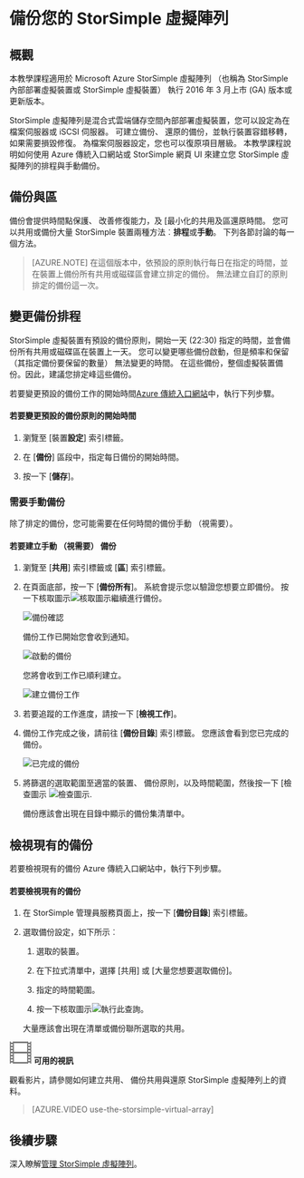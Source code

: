 <properties 
   pageTitle="StorSimple 虛擬陣列備份教學課程 |Microsoft Azure"
   description="說明如何將備份 StorSimple 虛擬陣列與區。"
   services="storsimple"
   documentationCenter="NA"
   authors="alkohli"
   manager="carmonm"
   editor="" />
<tags 
   ms.service="storsimple"
   ms.devlang="NA"
   ms.topic="article"
   ms.tgt_pltfrm="NA"
   ms.workload="TBD"
   ms.date="06/07/2016"
   ms.author="alkohli" />

# <a name="back-up-your-storsimple-virtual-array"></a>備份您的 StorSimple 虛擬陣列

## <a name="overview"></a>概觀 

本教學課程適用於 Microsoft Azure StorSimple 虛擬陣列 （也稱為 StorSimple 內部部署虛擬裝置或 StorSimple 虛擬裝置） 執行 2016 年 3 月上市 (GA) 版本或更新版本。

StorSimple 虛擬陣列是混合式雲端儲存空間內部部署虛擬裝置，您可以設定為在檔案伺服器或 iSCSI 伺服器。 可建立備份、 還原的備份，並執行裝置容錯移轉，如果需要損毀修復。 為檔案伺服器設定，您也可以復原項目層級。 本教學課程說明如何使用 Azure 傳統入口網站或 StorSimple 網頁 UI 來建立您 StorSimple 虛擬陣列的排程與手動備份。


## <a name="back-up-shares-and-volumes"></a>備份與區

備份會提供時間點保護、 改善修復能力，及 [最小化的共用及區還原時間。 您可以共用或備份大量 StorSimple 裝置兩種方法︰**排程**或**手動**。 下列各節討論的每一個方法。

> [AZURE.NOTE] 在這個版本中，依預設的原則執行每日在指定的時間，並在裝置上備份所有共用或磁碟區會建立排定的備份。 無法建立自訂的原則排定的備份這一次。

## <a name="change-the-backup-schedule"></a>變更備份排程

StorSimple 虛擬裝置有預設的備份原則，開始一天 (22:30) 指定的時間，並會備份所有共用或磁碟區在裝置上一天。 您可以變更哪些備份啟動，但是頻率和保留 （其指定備份要保留的數量） 無法變更的時間。 在這些備份，整個虛擬裝置備份。因此，建議您排定峰這些備份。

若要變更預設的備份工作的開始時間[Azure 傳統入口網站](https://manage.windowsazure.com/)中，執行下列步驟。

#### <a name="to-change-the-start-time-for-the-default-backup-policy"></a>若要變更預設的備份原則的開始時間

1. 瀏覽至 [裝置**設定**] 索引標籤。

2. 在 [**備份**] 區段中，指定每日備份的開始時間。

3. 按一下 [**儲存**]。

### <a name="take-a-manual-backup"></a>需要手動備份

除了排定的備份，您可能需要在任何時間的備份手動 （視需要）。

#### <a name="to-create-a-manual-on-demand-backup"></a>若要建立手動 （視需要） 備份

1. 瀏覽至 [**共用**] 索引標籤或 [**區**] 索引標籤。

2. 在頁面底部，按一下 [**備份所有**]。 系統會提示您以驗證您想要立即備份。 按一下核取圖示![核取圖示](./media/storsimple-ova-backup/image3.png)繼續進行備份。

    ![備份確認](./media/storsimple-ova-backup/image4.png)

    備份工作已開始您會收到通知。

    ![啟動的備份](./media/storsimple-ova-backup/image5.png)

    您將會收到工作已順利建立。

    ![建立備份工作](./media/storsimple-ova-backup/image7.png)

3. 若要追蹤的工作進度，請按一下 [**檢視工作**]。

4. 備份工作完成之後，請前往 [**備份目錄**] 索引標籤。 您應該會看到您已完成的備份。

    ![已完成的備份](./media/storsimple-ova-backup/image8.png)

5. 將篩選的選取範圍至適當的裝置、 備份原則，以及時間範圍，然後按一下 [檢查圖示 ![檢查圖示](./media/storsimple-ova-backup/image3.png).

    備份應該會出現在目錄中顯示的備份集清單中。

## <a name="view-existing-backups"></a>檢視現有的備份

若要檢視現有的備份 Azure 傳統入口網站中，執行下列步驟。

#### <a name="to-view-existing-backups"></a>若要檢視現有的備份

1. 在 StorSimple 管理員服務頁面上，按一下 [**備份目錄**] 索引標籤。

2. 選取備份設定，如下所示︰

    1. 選取的裝置。

    2. 在下拉式清單中，選擇 [共用] 或 [大量您想要選取備份]。

    3. 指定的時間範圍。

    4. 按一下核取圖示![](./media/storsimple-ova-backup/image3.png)執行此查詢。

    大量應該會出現在清單或備份聯所選取的共用。

![video_icon](./media/storsimple-ova-backup/video_icon.png) **可用的視訊**

觀看影片，請參閱如何建立共用、 備份共用與還原 StorSimple 虛擬陣列上的資料。

> [AZURE.VIDEO use-the-storsimple-virtual-array]

## <a name="next-steps"></a>後續步驟

深入瞭解[管理 StorSimple 虛擬陣列](storsimple-ova-web-ui-admin.md)。
